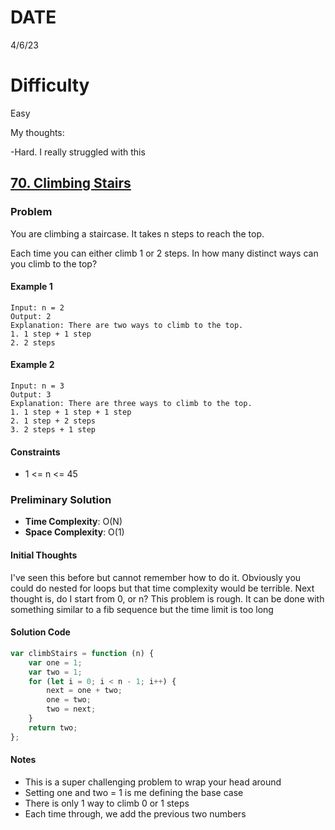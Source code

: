 # DATE

4/6/23

# Difficulty

Easy

My thoughts:

-Hard. I really struggled with this

## [70. Climbing Stairs](https://leetcode.com/problems/climbing-stairs/?envType=study-plan&id=level-1)

### Problem

You are climbing a staircase. It takes n steps to reach the top.

Each time you can either climb 1 or 2 steps. In how many distinct ways can you climb to the top?

#### Example 1

```
Input: n = 2
Output: 2
Explanation: There are two ways to climb to the top.
1. 1 step + 1 step
2. 2 steps
```

#### Example 2

```
Input: n = 3
Output: 3
Explanation: There are three ways to climb to the top.
1. 1 step + 1 step + 1 step
2. 1 step + 2 steps
3. 2 steps + 1 step
```

#### Constraints

-   1 <= n <= 45

### Preliminary Solution

-   **Time Complexity**: O(N)
-   **Space Complexity**: O(1)

#### Initial Thoughts

I've seen this before but cannot remember how to do it. Obviously you could do nested for loops but that time complexity would be terrible.
Next thought is, do I start from 0, or n?
This problem is rough. It can be done with something similar to a fib sequence but the time limit is too long

#### Solution Code

```js
var climbStairs = function (n) {
    var one = 1;
    var two = 1;
    for (let i = 0; i < n - 1; i++) {
        next = one + two;
        one = two;
        two = next;
    }
    return two;
};
```

#### Notes

-   This is a super challenging problem to wrap your head around
-   Setting one and two = 1 is me defining the base case
-   There is only 1 way to climb 0 or 1 steps
-   Each time through, we add the previous two numbers
